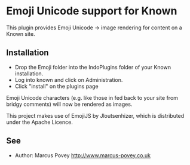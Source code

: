 Emoji Unicode support for Known
===============================

This plugin provides Emoji Unicode -> image rendering for content on a Known site.

Installation
------------

* Drop the Emoji folder into the IndoPlugins folder of your Known installation.
* Log into known and click on Administration.
* Click "install" on the plugins page

Emoji Unicode characters (e.g. like those in fed back to your site from bridgy comments)
will now be rendered as images.

This project makes use of EmojiJS by Jloutsenhizer, which is distributed under the Apache Licence.

See
---
 * Author: Marcus Povey <http://www.marcus-povey.co.uk> 

